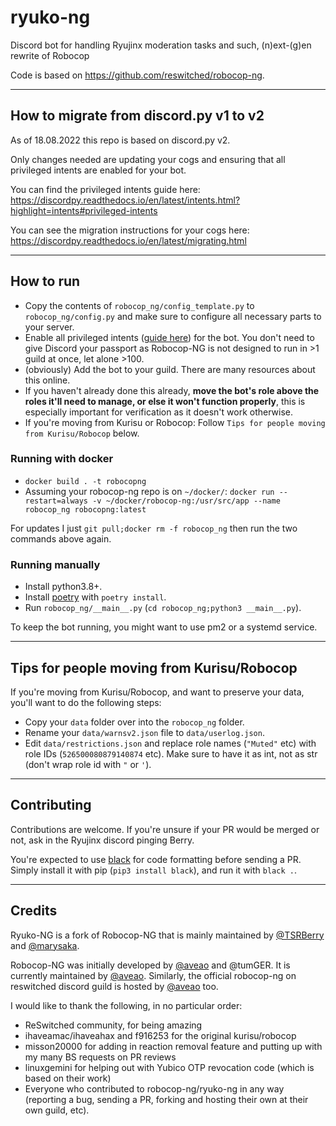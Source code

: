# ryuko-ng

Discord bot for handling Ryujinx moderation tasks and such, (n)ext-(g)en rewrite of Robocop 

Code is based on https://github.com/reswitched/robocop-ng.

---

## How to migrate from discord.py v1 to v2

As of 18.08.2022 this repo is based on discord.py v2.

Only changes needed are updating your cogs and ensuring that all privileged intents are enabled for your bot.

You can find the privileged intents guide here: https://discordpy.readthedocs.io/en/latest/intents.html?highlight=intents#privileged-intents

You can see the migration instructions for your cogs here: https://discordpy.readthedocs.io/en/latest/migrating.html

---

## How to run

- Copy the contents of `robocop_ng/config_template.py` to `robocop_ng/config.py` and make sure to configure all necessary parts to your server.
- Enable all privileged intents ([guide here](https://discordpy.readthedocs.io/en/latest/intents.html?highlight=intents#privileged-intents)) for the bot. You don't need to give Discord your passport as Robocop-NG is not designed to run in >1 guild at once, let alone >100.
- (obviously) Add the bot to your guild. There are many resources about this online.
- If you haven't already done this already, **move the bot's role above the roles it'll need to manage, or else it won't function properly**, this is especially important for verification as it doesn't work otherwise.
- If you're moving from Kurisu or Robocop: Follow `Tips for people moving from Kurisu/Robocop` below.

### Running with docker

- `docker build . -t robocopng`
- Assuming your robocop-ng repo is on `~/docker/`: `docker run --restart=always -v ~/docker/robocop-ng:/usr/src/app --name robocop_ng robocopng:latest`

For updates I just `git pull;docker rm -f robocop_ng` then run the two commands above again.

### Running manually

- Install python3.8+.
- Install [poetry](https://python-poetry.org/) with `poetry install`.
- Run `robocop_ng/__main__.py` (`cd robocop_ng;python3 __main__.py`).

To keep the bot running, you might want to use pm2 or a systemd service.

---

## Tips for people moving from Kurisu/Robocop

If you're moving from Kurisu/Robocop, and want to preserve your data, you'll want to do the following steps:

- Copy your `data` folder over into the `robocop_ng` folder.
- Rename your `data/warnsv2.json` file to `data/userlog.json`.
- Edit `data/restrictions.json` and replace role names (`"Muted"` etc) with role IDs (`526500080879140874` etc). Make sure to have it as int, not as str (don't wrap role id with `"` or `'`).

---

## Contributing

Contributions are welcome. If you're unsure if your PR would be merged or not, ask in the Ryujinx discord pinging Berry.

You're expected to use [black](https://github.com/psf/black) for code formatting before sending a PR. Simply install it with pip (`pip3 install black`), and run it with `black .`.

---

## Credits

Ryuko-NG is a fork of Robocop-NG that is mainly maintained by [@TSRBerry](https://github.com/TSRBerry) and [@marysaka](https://github.com/marysaka).

Robocop-NG was initially developed by [@aveao](https://github.com/aveao) and @tumGER. It is currently maintained by [@aveao](https://github.com/aveao). Similarly, the official robocop-ng on reswitched discord guild is hosted by [@aveao](https://github.com/aveao) too.

I would like to thank the following, in no particular order:

- ReSwitched community, for being amazing
- ihaveamac/ihaveahax and f916253 for the original kurisu/robocop
- misson20000 for adding in reaction removal feature and putting up with my many BS requests on PR reviews
- linuxgemini for helping out with Yubico OTP revocation code (which is based on their work)
- Everyone who contributed to robocop-ng/ryuko-ng in any way (reporting a bug, sending a PR, forking and hosting their own at their own guild, etc).


